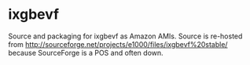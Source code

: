 # ixgbevf
Source and packaging for ixgbevf as Amazon AMIs. Source is re-hosted from 
http://sourceforge.net/projects/e1000/files/ixgbevf%20stable/ because SourceForge is a POS and often down. 
